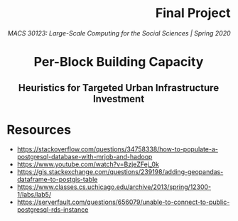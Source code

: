 <h1 align="right">Final Project</h1>
<h6 align="right">MACS 30123: Large-Scale Computing for the Social Sciences | Spring 2020</h6>

<h1 align="center">Per-Block Building Capacity</h1>
<h2 align="center">Heuristics for Targeted Urban Infrastructure Investment</h2>

# Resources
- https://stackoverflow.com/questions/34758338/how-to-populate-a-postgresql-database-with-mrjob-and-hadoop
- https://www.youtube.com/watch?v=BzjeZFej_0k
- https://gis.stackexchange.com/questions/239198/adding-geopandas-dataframe-to-postgis-table
- https://www.classes.cs.uchicago.edu/archive/2013/spring/12300-1/labs/lab5/
- https://serverfault.com/questions/656079/unable-to-connect-to-public-postgresql-rds-instance
